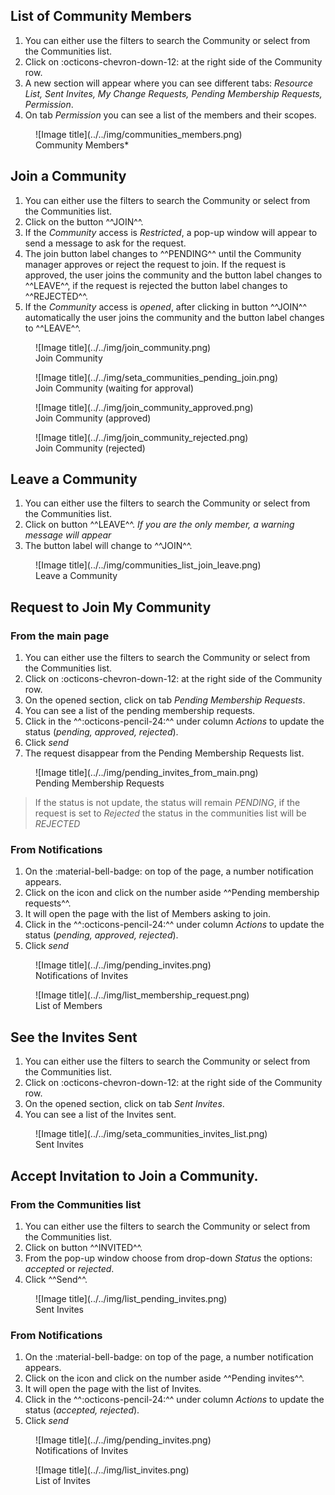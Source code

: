 ## List of Community Members

1. You can either use the filters to search the Community or select from the Communities list.             
2. Click on :octicons-chevron-down-12: at the right side of the Community row.      
3. A new section will appear where you can see different tabs: *Resource List, Sent Invites, My Change Requests, Pending Membership Requests, Permission*.                  
4. On tab *Permission* you can see a list of the members and their scopes.              

<figure markdown>
  ![Image title](../../img/communities_members.png)
  <figcaption>Community Members*</figcaption>
</figure>

## Join a Community

1. You can either use the filters to search the Community or select from the Communities list.      
2. Click on the button ^^JOIN^^.     
3. If the *Community* access is *Restricted*, a pop-up window will appear to send a message to ask for the request.      
4. The join button label changes to ^^PENDING^^ until the Community manager approves or reject the request to join. If the request is approved, the user joins the community and the button label changes to ^^LEAVE^^, if the request is rejected the button label changes to ^^REJECTED^^.
5. If the *Community* access is *opened*, after clicking in button ^^JOIN^^ automatically the user joins the community and the button label changes to ^^LEAVE^^.  
    

<figure markdown>
  ![Image title](../../img/join_community.png)
  <figcaption>Join Community</figcaption>
</figure>

<figure markdown>
  ![Image title](../../img/seta_communities_pending_join.png)
  <figcaption>Join Community (waiting for approval)</figcaption>
</figure>

<figure markdown>
  ![Image title](../../img/join_community_approved.png)
  <figcaption>Join Community (approved)</figcaption>
</figure>

<figure markdown>
  ![Image title](../../img/join_community_rejected.png)
  <figcaption>Join Community (rejected)</figcaption>
</figure>

## Leave a Community

1. You can either use the filters to search the Community or select from the Communities list.      
2. Click on button ^^LEAVE^^. *If you are the only member, a warning message will appear*       
3. The button label will change to ^^JOIN^^.              

<figure markdown>
  ![Image title](../../img/communities_list_join_leave.png)
  <figcaption>Leave a Community</figcaption>
</figure>

## Request to Join My Community

### From the main page
1. You can either use the filters to search the Community or select from the Communities list.             
2. Click on :octicons-chevron-down-12: at the right side of the Community row.      
3. On the opened section, click on tab *Pending Membership Requests*.           
4. You can see a list of the pending membership requests.            
5. Click in the ^^:octicons-pencil-24:^^ under column *Actions* to update the status (*pending, approved, rejected*).
6. Click *send*
7. The request disappear from the Pending Membership Requests list.

<figure markdown>
  ![Image title](../../img/pending_invites_from_main.png)
  <figcaption>Pending Membership Requests</figcaption>
</figure>

> If the status is not update, the status will remain *PENDING*, if the request is set to *Rejected* the status in the communities list will be *REJECTED*

### From Notifications

1. On the :material-bell-badge: on top of the page, a number notification appears.             
2. Click on the icon and click on the number aside ^^Pending membership requests^^.              
3. It will open the page with the list of Members asking to join.                    
4. Click in the ^^:octicons-pencil-24:^^ under column *Actions* to update the status (*pending, approved, rejected*).
5. Click *send*     

<figure markdown>
  ![Image title](../../img/pending_invites.png)
  <figcaption>Notifications of Invites</figcaption>
</figure>

<figure markdown>
  ![Image title](../../img/list_membership_request.png)
  <figcaption>List of Members</figcaption>
</figure>


## See the Invites Sent
1. You can either use the filters to search the Community or select from the Communities list.             
2. Click on :octicons-chevron-down-12: at the right side of the Community row.      
3. On the opened section, click on tab *Sent Invites*.           
4. You can see a list of the Invites sent.            

<figure markdown>
  ![Image title](../../img/seta_communities_invites_list.png)
  <figcaption>Sent Invites</figcaption>
</figure>

## Accept Invitation to Join a Community.

### From the Communities list
1. You can either use the filters to search the Community or select from the Communities list.             
2. Click on button ^^INVITED^^.              
3. From the pop-up window choose from drop-down *Status* the options: *accepted* or *rejected*.                    
4. Click ^^Send^^.      

<figure markdown>
  ![Image title](../../img/list_pending_invites.png)
  <figcaption>Sent Invites</figcaption>
</figure>

### From Notifications

1. On the :material-bell-badge: on top of the page, a number notification appears.             
2. Click on the icon and click on the number aside ^^Pending invites^^.              
3. It will open the page with the list of Invites.                    
4. Click in the ^^:octicons-pencil-24:^^ under column *Actions* to update the status (*accepted, rejected*).
5. Click *send*     

<figure markdown>
  ![Image title](../../img/pending_invites.png)
  <figcaption>Notifications of Invites</figcaption>
</figure>

<figure markdown>
  ![Image title](../../img/list_invites.png)
  <figcaption>List of Invites</figcaption>
</figure>